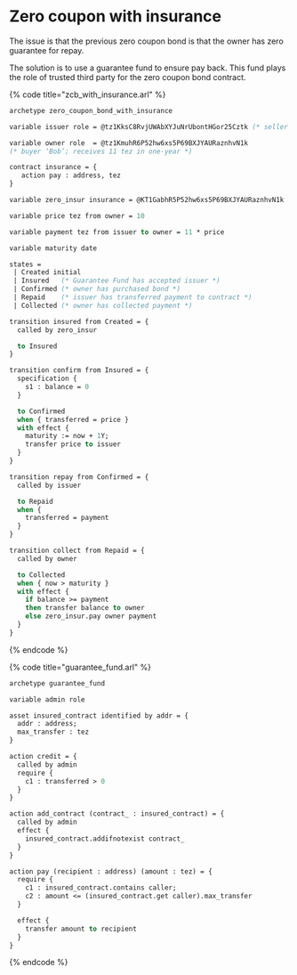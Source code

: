 # Zero coupon with insurance

The issue is that the previous zero coupon bond is that the owner has zero guarantee for repay.

The solution is to use a guarantee fund to ensure pay back. This fund plays the role of trusted third party for the zero coupon bond contract.

{% code title="zcb\_with\_insurance.arl" %}
```ocaml
archetype zero_coupon_bond_with_insurance

variable issuer role = @tz1KksC8RvjUWAbXYJuNrUbontHGor25Cztk (* seller ‘Alice’ *)

variable owner role  = @tz1KmuhR6P52hw6xs5P69BXJYAURaznhvN1k
(* buyer ‘Bob’; receives 11 tez in one-year *)

contract insurance = {
   action pay : address, tez
} 

variable zero_insur insurance = @KT1GabhR5P52hw6xs5P69BXJYAURaznhvN1k

variable price tez from owner = 10

variable payment tez from issuer to owner = 11 * price

variable maturity date

states =
 | Created initial
 | Insured   (* Guarantee Fund has accepted issuer *)
 | Confirmed (* owner has purchased bond *)
 | Repaid    (* issuer has transferred payment to contract *)
 | Collected (* owner has collected payment *)

transition insured from Created = {
  called by zero_insur

  to Insured
}

transition confirm from Insured = {
  specification {
    s1 : balance = 0
  }

  to Confirmed
  when { transferred = price }
  with effect {
    maturity := now + 1Y;
    transfer price to issuer
  }
}

transition repay from Confirmed = {
  called by issuer

  to Repaid
  when {
    transferred = payment
  }
}

transition collect from Repaid = {
  called by owner

  to Collected
  when { now > maturity }
  with effect {
    if balance >= payment
    then transfer balance to owner
    else zero_insur.pay owner payment
  }
}

```
{% endcode %}

{% code title="guarantee\_fund.arl" %}
```ocaml
archetype guarantee_fund

variable admin role

asset insured_contract identified by addr = {
  addr : address;
  max_transfer : tez
}

action credit = {
  called by admin
  require {
    c1 : transferred > 0
  }
}

action add_contract (contract_ : insured_contract) = {
  called by admin
  effect {
    insured_contract.addifnotexist contract_
  }
}

action pay (recipient : address) (amount : tez) = {
  require {
    c1 : insured_contract.contains caller;
    c2 : amount <= (insured_contract.get caller).max_transfer
  }

  effect {
    transfer amount to recipient
  }
}
```
{% endcode %}

